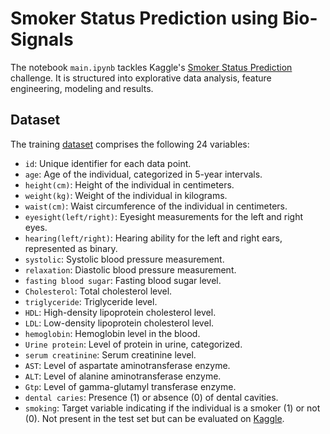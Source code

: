 # Smoker Status Prediction using Bio-Signals

The notebook `main.ipynb` tackles Kaggle's [Smoker Status Prediction](https://www.kaggle.com/competitions/playground-series-s3e24/overview) challenge. It is structured into explorative data analysis, feature engineering, modeling and results.

## Dataset
The training [dataset](https://www.kaggle.com/competitions/playground-series-s3e24/overview) comprises the following 24 variables:

- `id`: Unique identifier for each data point.
- `age`: Age of the individual, categorized in 5-year intervals.
- `height(cm)`: Height of the individual in centimeters.
- `weight(kg)`: Weight of the individual in kilograms.
- `waist(cm)`: Waist circumference of the individual in centimeters.
- `eyesight(left/right)`: Eyesight measurements for the left and right eyes.
- `hearing(left/right)`: Hearing ability for the left and right ears, represented as binary.
- `systolic`: Systolic blood pressure measurement.
- `relaxation`: Diastolic blood pressure measurement.
- `fasting blood sugar`: Fasting blood sugar level.
- `Cholesterol`: Total cholesterol level.
- `triglyceride`: Triglyceride level.
- `HDL`: High-density lipoprotein cholesterol level.
- `LDL`: Low-density lipoprotein cholesterol level.
- `hemoglobin`: Hemoglobin level in the blood.
- `Urine protein`: Level of protein in urine, categorized.
- `serum creatinine`: Serum creatinine level.
- `AST`: Level of aspartate aminotransferase enzyme.
- `ALT`: Level of alanine aminotransferase enzyme.
- `Gtp`: Level of gamma-glutamyl transferase enzyme.
- `dental caries`: Presence (1) or absence (0) of dental cavities.
- `smoking`: Target variable indicating if the individual is a smoker (1) or not (0). Not present in the test set but can be evaluated on [Kaggle](https://www.kaggle.com/competitions/playground-series-s3e24/overview).